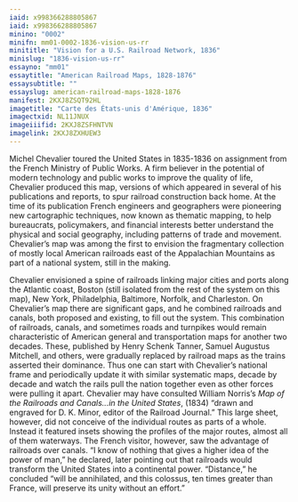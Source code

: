 ```yaml
---
iaid: x998366288805867
iaid: x998366288805867
minino: "0002"
minifn: mm01-0002-1836-vision-us-rr
minititle: "Vision for a U.S. Railroad Network, 1836"
minislug: "1836-vision-us-rr"
essayno: "mm01"
essaytitle: "American Railroad Maps, 1828-1876"
essaysubtitle: ""
essayslug: american-railroad-maps-1828-1876
manifest: 2KXJ8ZSQT92HL
imagetitle: "Carte des États-unis d'Amérique, 1836"
imagectxid: NL11JNUX
imageiiifid: 2KXJ8ZSFHNTVN
imagelink: 2KXJ8ZXHUEW3
---
```


Michel Chevalier toured the United States in 1835-1836 on assignment from the French Ministry of Public Works. A firm believer in the potential of modern technology and public works to improve the quality of life, Chevalier produced this map, versions of which appeared in several of his publications and reports, to spur railroad construction back home. At the time of its publication French engineers and geographers were pioneering new cartographic techniques, now known as thematic mapping, to help bureaucrats, policymakers, and financial interests better understand the physical and social geography, including patterns of trade and movement. Chevalier’s map was among the first to envision the fragmentary collection of mostly local American railroads east of the Appalachian Mountains as part of a national system, still in the making.

Chevalier envisioned a spine of railroads linking major cities and ports along the Atlantic coast, Boston (still isolated from the rest of the system on this map), New York, Philadelphia, Baltimore, Norfolk, and Charleston. On Chevalier’s map there are significant gaps, and he combined railroads and canals, both proposed and existing, to fill out the system. This combination of railroads, canals, and sometimes roads and turnpikes would remain characteristic of American general and transportation maps for another two decades. These, published by Henry Schenk Tanner, Samuel Augustus Mitchell, and others, were gradually replaced by railroad maps as the trains asserted their dominance. Thus one can start with Chevalier’s national frame and periodically update it with similar systematic maps, decade by decade and watch the rails pull the nation together even as other forces were pulling it apart. Chevalier may have consulted William Norris’s _Map of the Railroads and Canals...in the United States_, (1834) “drawn and engraved for D. K. Minor, editor of the Railroad Journal.” This large sheet, however, did not conceive of the individual routes as parts of a whole. Instead it featured insets showing the profiles of the major routes, almost all of them waterways. The French visitor, however, saw the advantage of railroads over canals. “I know of nothing that gives a higher idea of the power of man,” he declared, later pointing out that railroads would transform the United States into a continental power. “Distance,” he concluded “will be annihilated, and this colossus, ten times greater than France, will preserve its unity without an effort.”
